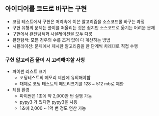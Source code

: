 ## 아이디어를 코드로 바꾸는 구현
* 코딩 테스트에서 구현은 머리속에 이쓴 알고리즘을 소스코드롤 바구는 과정
* 구현 유형의 문제는 풀이를 떠올리는 것은 쉽지만 소스코드로 옮기는 어려운 문제
* 구현에서 완전탐색과 시뮬레이션을 모두 다룸
* 완전탐색: 모든 경우의 수를 조저 없이 다 계산하는 방법
* 시뮬레이션: 문제에서 제시한 알고리즘을 한 단계씩 차례대로 직접 수행

### 구현 알고리즘 풀이 시 고려해야할 사항
* 파이썬 리스트 크기
    * 코딩테스트의 메모리 제한에 유의해야함
    * 대체로 코딩 테스트의 메모리크기를 128 ~ 512 mb로 제한
* 체점 환경
    * 파이썬은 1초에 약 2,000만 번 실행 가능 
    * pypy3 가 있다면 pypy3을 사용
    * 1초에 2,000 ~ 1억 번 정도 연산 가능 